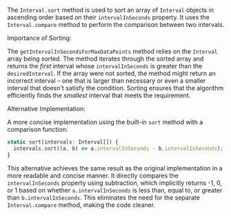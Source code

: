 The `Interval.sort` method is used to sort an array of `Interval` objects in ascending order based on their `intervalInSeconds` property. It uses the `Interval.compare` method to perform the comparison between two intervals.

Importance of Sorting:

The `getIntervalInSecondsForMaxDataPoints` method relies on the `Interval` array being sorted. The method iterates through the sorted array and returns the *first* interval whose `intervalInSeconds` is greater than the `desiredInterval`.  If the array were not sorted, the method might return an incorrect interval – one that is larger than necessary or even a smaller interval that doesn't satisfy the condition. Sorting ensures that the algorithm efficiently finds the *smallest* interval that meets the requirement.

Alternative Implementation:

A more concise implementation using the built-in `sort` method with a comparison function:

```typescript
static sort(intervals: Interval[]) {
  intervals.sort((a, b) => a.intervalInSeconds - b.intervalInSeconds);
}
```

This alternative achieves the same result as the original implementation in a more readable and concise manner. It directly compares the `intervalInSeconds` property using subtraction, which implicitly returns -1, 0, or 1 based on whether `a.intervalInSeconds` is less than, equal to, or greater than `b.intervalInSeconds`. This eliminates the need for the separate `Interval.compare` method, making the code cleaner.